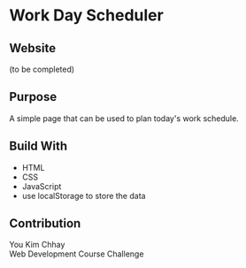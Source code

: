 # Work Day Scheduler

## Website
(to be completed)

## Purpose
A simple page that can be used to plan today's work schedule.

## Build With
- HTML
- CSS
- JavaScript
- use localStorage to store the data

## Contribution
You Kim Chhay  
Web Development Course Challenge
